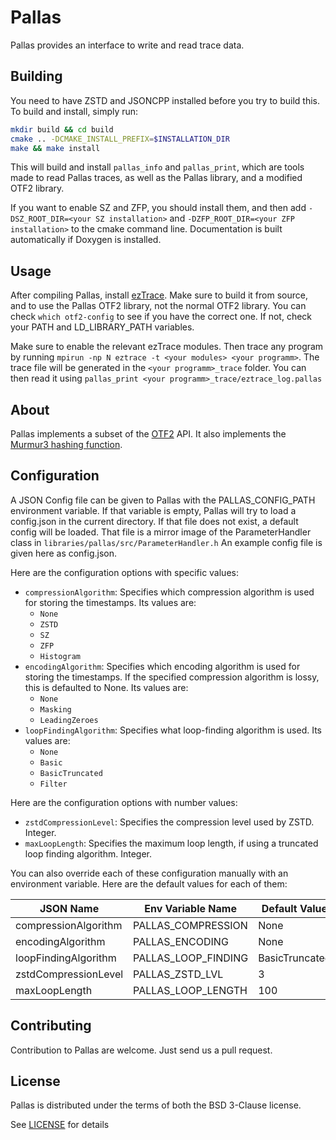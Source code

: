 # Pallas

Pallas provides an interface to write and read trace data.

## Building
You need to have ZSTD and JSONCPP installed before you try to build this.
To build and install, simply run:
```bash
mkdir build && cd build
cmake .. -DCMAKE_INSTALL_PREFIX=$INSTALLATION_DIR
make && make install
```

This will build and install `pallas_info` and `pallas_print`,
which are tools made to read Pallas traces, as well as the Pallas library, and a modified OTF2 library.

If you want to enable SZ and ZFP, you should install them, and then add `-DSZ_ROOT_DIR=<your SZ installation>`
and `-DZFP_ROOT_DIR=<your ZFP installation>` to the cmake command line. Documentation is built automatically if Doxygen is installed.

## Usage

After compiling Pallas, install [ezTrace](https://eztrace.gitlab.io/eztrace).
Make sure to build it from source, and to use the Pallas OTF2 library, not the normal OTF2 library.
You can check `which otf2-config` to see if you have the correct one. If not, check your PATH and LD_LIBRARY_PATH variables.

Make sure to enable the relevant ezTrace modules.
Then trace any program by running `mpirun -np N eztrace -t <your modules> <your programm>`.
The trace file will be generated in the `<your programm>_trace` folder.
You can then read it using `pallas_print <your programm>_trace/eztrace_log.pallas`

## About

Pallas implements a subset of the [OTF2](https://www.vi-hps.org/projects/score-p) API.
It also implements the [Murmur3 hashing function](https://github.com/PeterScott/murmur3).

## Configuration

A JSON Config file can be given to Pallas with the PALLAS_CONFIG_PATH environment variable.
If that variable is empty, Pallas will try to load a config.json in the current directory.
If that file does not exist, a default config will be loaded.
That file is a mirror image of the ParameterHandler class in `libraries/pallas/src/ParameterHandler.h`
An example config file is given here as config.json.

Here are the configuration options with specific values:

- `compressionAlgorithm`: Specifies which compression algorithm is used for storing the timestamps. Its values are:
  - `None`
  - `ZSTD`
  - `SZ`
  - `ZFP`
  - `Histogram`
- `encodingAlgorithm`: Specifies which encoding algorithm is used for storing the timestamps. If the specified
  compression algorithm is lossy, this is defaulted to None. Its values are:
  - `None`
  - `Masking`
  - `LeadingZeroes`
- `loopFindingAlgorithm`: Specifies what loop-finding algorithm is used. Its values are:
  - `None`
  - `Basic`
  - `BasicTruncated`
  - `Filter`

Here are the configuration options with number values:

- `zstdCompressionLevel`: Specifies the compression level used by ZSTD. Integer.
- `maxLoopLength`: Specifies the maximum loop length, if using a truncated loop finding algorithm. Integer.

You can also override each of these configuration manually with an environment variable.
Here are the default values for each of them:

| JSON Name            | Env Variable Name   | Default Value  |
|----------------------|---------------------|----------------|
| compressionAlgorithm | PALLAS_COMPRESSION  | None           |
| encodingAlgorithm    | PALLAS_ENCODING     | None           |
| loopFindingAlgorithm | PALLAS_LOOP_FINDING | BasicTruncated |
| zstdCompressionLevel | PALLAS_ZSTD_LVL     | 3              |
| maxLoopLength        | PALLAS_LOOP_LENGTH  | 100            |

## Contributing

Contribution to Pallas are welcome. Just send us a pull request.

## License
Pallas is distributed under the terms of both the BSD 3-Clause license.

See [LICENSE](LICENSE) for details
